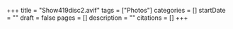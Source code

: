 +++
title = "Show419disc2.avif"
tags = ["Photos"]
categories = []
startDate = ""
draft = false
pages = []
description = ""
citations = []
+++
